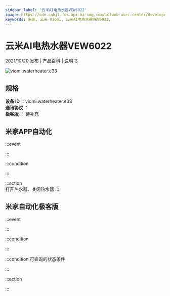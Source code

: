 ```yaml
---
sidebar_label: '云米AI电热水器VEW6022'
image: https://cdn.cnbj1.fds.api.mi-img.com/iotweb-user-center/developer_16790479552076v168zKu.png?GalaxyAccessKeyId=AKVGLQWBOVIRQ3XLEW&Expires=9223372036854775807&Signature=V++k0xOx1+6E5HeFtjFzpmiKoN0=
keywords: 米家, 云米 Viomi, 云米AI电热水器VEW6022, 
---
```

# 云米AI电热水器VEW6022

2021/10/20 发布 | [产品百科](https://home.mi.com/webapp/content/baike/product/index.html?model=viomi.waterheater.e33/) | [说明书](https://home.mi.com/views/introduction.html?model=viomi.waterheater.e33&region=cn)

![viomi.waterheater.e33](https://cdn.cnbj1.fds.api.mi-img.com/iotweb-user-center/developer_16790479552076v168zKu.png?GalaxyAccessKeyId=AKVGLQWBOVIRQ3XLEW&Expires=9223372036854775807&Signature=V++k0xOx1+6E5HeFtjFzpmiKoN0=)

## 规格  
> 
**设备 ID** ：viomi.waterheater.e33  
**通讯协议** ：  
**极客版**  ： 待补充 


## 米家APP自动化  

:::event  

:::

:::condition  

:::

:::action   
打开热水器、关闭热水器
:::

## 米家自动化极客版  

:::event  

:::

:::condition  

:::

:::condition 可查询的状态条件  

:::

:::action  

:::

        
